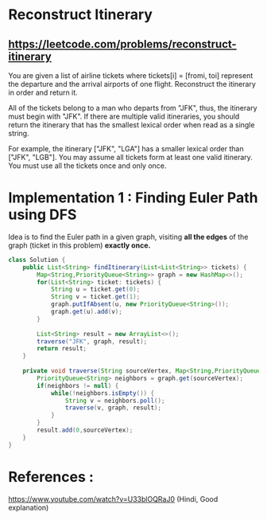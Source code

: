 # Reconstruct Itinerary
## https://leetcode.com/problems/reconstruct-itinerary

You are given a list of airline tickets where tickets[i] = [fromi, toi] represent the departure and the arrival airports of one flight. Reconstruct the itinerary in order and return it.

All of the tickets belong to a man who departs from "JFK", thus, the itinerary must begin with "JFK". If there are multiple valid itineraries, you should return the itinerary that has the smallest lexical order when read as a single string.

For example, the itinerary ["JFK", "LGA"] has a smaller lexical order than ["JFK", "LGB"].
You may assume all tickets form at least one valid itinerary. You must use all the tickets once and only once.


# Implementation 1 : Finding Euler Path using DFS
Idea is to find the Euler path in a given graph, visiting **all the edges** of the graph (ticket in this problem) **exactly once.**
```java
class Solution {
    public List<String> findItinerary(List<List<String>> tickets) {
        Map<String,PriorityQueue<String>> graph = new HashMap<>();
        for(List<String> ticket: tickets) {
            String u = ticket.get(0);
            String v = ticket.get(1);
            graph.putIfAbsent(u, new PriorityQueue<String>());
            graph.get(u).add(v);
        }
        
        List<String> result = new ArrayList<>();
        traverse("JFK", graph, result);
        return result;
    }
    
    private void traverse(String sourceVertex, Map<String,PriorityQueue<String>> graph, List<String> result) {
        PriorityQueue<String> neighbors = graph.get(sourceVertex);
        if(neighbors != null) {
            while(!neighbors.isEmpty()) {
                String v = neighbors.poll();
                traverse(v, graph, result);
            }
        }
        result.add(0,sourceVertex);
    }
}
```


# References :
https://www.youtube.com/watch?v=U33blOQRaJ0 (Hindi, Good explanation)

